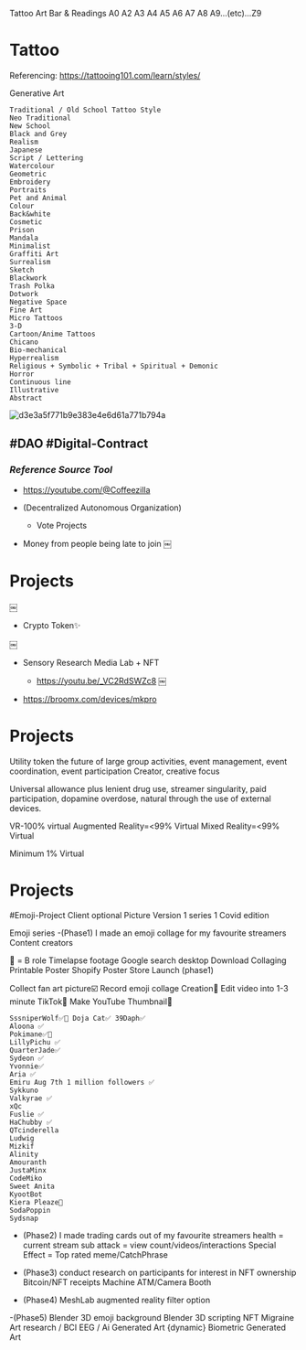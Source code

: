 Tattoo Art Bar & Readings
A0
A2
A3
A4
A5
A6
A7
A8
A9…(etc)…Z9



# Tattoo 
Referencing: https://tattooing101.com/learn/styles/

Generative Art 

	Traditional / Old School Tattoo Style
	Neo Traditional
	New School
	Black and Grey 
	Realism 
	Japanese 
	Script / Lettering 
	Watercolour 
	Geometric
	Embroidery
	Portraits  
	Pet and Animal
	Colour
	Back&white
	Cosmetic
	Prison
	Mandala
	Minimalist
	Graffiti Art
	Surrealism
	Sketch
	Blackwork 
	Trash Polka
	Dotwork
	Negative Space
	Fine Art
	Micro Tattoos
	3-D
	Cartoon/Anime Tattoos
	Chicano
	Bio-mechanical
	Hyperrealism 
	Religious + Symbolic + Tribal + Spiritual + Demonic
	Horror
	Continuous line
	Illustrative
	Abstract
![d3e3a5f771b9e383e4e6d61a771b794a](https://github.com/user-attachments/assets/8a8ff51b-52e6-4bb4-b8eb-af3a5cc01109)


## #DAO #Digital-Contract
### ***Reference Source Tool***
- https://youtube.com/@Coffeezilla		

- (Decentralized Autonomous Organization)
	- Vote Projects 

- Money from people being late to join
￼
# Projects 
￼
- Crypto Token✨

￼
- Sensory Research Media Lab + NFT 
	- https://youtu.be/_VC2RdSWZc8
￼

- https://broomx.com/devices/mkpro


# Projects
Utility token the future of large group activities, event management, event coordination, event participation Creator, creative focus 

Universal allowance plus lenient drug use, streamer singularity, paid participation, dopamine overdose, natural through the use of external devices. 

VR-100% virtual 
Augmented Reality=<99% Virtual
Mixed Reality=<99%  Virtual 

Minimum 1% Virtual 


# Projects

#Emoji-Project 
Client optional Picture
Version 1 series 1 Covid edition 

Emoji series
-(Phase1)
I made an emoji collage for my favourite streamers Content creators

🎦 = B role Timelapse footage
	Google search desktop
	Download
	Collaging
	Printable Poster
	Shopify Poster Store Launch (phase1)

Collect fan art picture☑️
Record emoji collage Creation🔘
Edit video into 1-3 minute TikTok🔘
Make YouTube Thumbnail🔘

	SssniperWolf✅🎦 Doja Cat✅ 39Daph✅
	Aloona ✅
	Pokimane✅🎦
	LillyPichu ✅
	QuarterJade✅
	Sydeon ✅
	Yvonnie✅
	Aria ✅
	Emiru Aug 7th 1 million followers ✅
	Sykkuno
	Valkyrae ✅
	xQc
	Fuslie ✅
	HaChubby ✅
	QTcinderella
	Ludwig
	Mizkif 
	Alinity
	Amouranth
	JustaMinx
	CodeMiko
	Sweet Anita 
	KyootBot
	Kiera Pleaze🎦
	SodaPoppin
	Sydsnap

- (Phase2)
I made trading cards out of my favourite streamers
	health = current stream sub
	attack = view count/videos/interactions
	Special Effect = Top rated meme/CatchPhrase

- (Phase3)
conduct research on participants for interest in NFT ownership
Bitcoin/NFT receipts Machine ATM/Camera Booth 

- (Phase4)
MeshLab
augmented reality filter option

-(Phase5)
Blender 3D emoji background 
Blender 3D scripting NFT
Migraine Art research / BCI EEG /
Ai Generated Art {dynamic}
Biometric Generated Art


